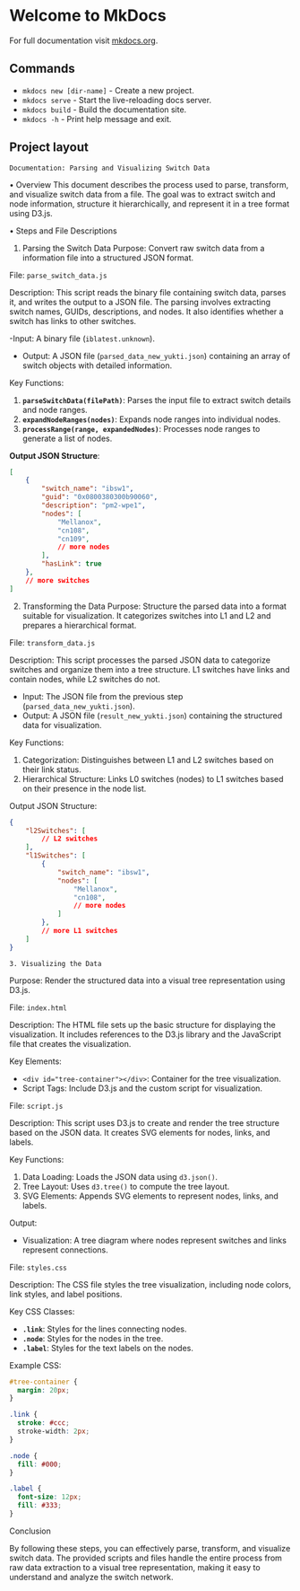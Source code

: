 # Welcome to MkDocs

For full documentation visit [mkdocs.org](https://www.mkdocs.org).

## Commands

* `mkdocs new [dir-name]` - Create a new project.
* `mkdocs serve` - Start the live-reloading docs server.
* `mkdocs build` - Build the documentation site.
* `mkdocs -h` - Print help message and exit.

## Project layout

    Documentation: Parsing and Visualizing Switch Data

•	Overview
This document describes the process used to parse, transform, and visualize switch data from a file. The goal was to extract switch and node information, structure it hierarchically, and represent it in a tree format using D3.js. 

•	Steps and File Descriptions

 1. Parsing the Switch Data
Purpose: Convert raw switch data from a information file into a structured JSON format.

 File: `parse_switch_data.js`

Description: This script reads the binary file containing switch data, parses it, and writes the output to a JSON file. The parsing involves extracting switch names, GUIDs, descriptions, and nodes. It also identifies whether a switch has links to other switches.

-Input: A binary file (`iblatest.unknown`).
- Output: A JSON file (`parsed_data_new_yukti.json`) containing an array of switch objects with detailed information.

Key Functions:
1. **`parseSwitchData(filePath)`**: Parses the input file to extract switch details and node ranges.
2. **`expandNodeRanges(nodes)`**: Expands node ranges into individual nodes.
3. **`processRange(range, expandedNodes)`**: Processes node ranges to generate a list of nodes.

**Output JSON Structure**:
```json
[
    {
        "switch_name": "ibsw1",
        "guid": "0x0800380300b90060",
        "description": "pm2-wpe1",
        "nodes": [
            "Mellanox",
            "cn108",
            "cn109",
            // more nodes
        ],
        "hasLink": true
    },
    // more switches
]
```

2. Transforming the Data
Purpose: Structure the parsed data into a format suitable for visualization. It categorizes switches into L1 and L2 and prepares a hierarchical format.

 File: `transform_data.js`

Description: This script processes the parsed JSON data to categorize switches and organize them into a tree structure. L1 switches have links and contain nodes, while L2 switches do not.

- Input: The JSON file from the previous step (`parsed_data_new_yukti.json`).
- Output: A JSON file (`result_new_yukti.json`) containing the structured data for visualization.

Key Functions:
1. Categorization: Distinguishes between L1 and L2 switches based on their link status.
2. Hierarchical Structure: Links L0 switches (nodes) to L1 switches based on their presence in the node list.

Output JSON Structure:
```json
{
    "l2Switches": [
        // L2 switches
    ],
    "l1Switches": [
        {
            "switch_name": "ibsw1",
            "nodes": [
                "Mellanox",
                "cn108",
                // more nodes
            ]
        },
        // more L1 switches
    ]
}
```

 	3. Visualizing the Data
Purpose: Render the structured data into a visual tree representation using D3.js.

 File: `index.html`

Description: The HTML file sets up the basic structure for displaying the visualization. It includes references to the D3.js library and the JavaScript file that creates the visualization.

Key Elements:
- `<div id="tree-container"></div>`: Container for the tree visualization.
- Script Tags: Include D3.js and the custom script for visualization.

 File: `script.js`

Description: This script uses D3.js to create and render the tree structure based on the JSON data. It creates SVG elements for nodes, links, and labels.

Key Functions:
1. Data Loading: Loads the JSON data using `d3.json()`.
2. Tree Layout: Uses `d3.tree()` to compute the tree layout.
3. SVG Elements: Appends SVG elements to represent nodes, links, and labels.

Output:
- Visualization: A tree diagram where nodes represent switches and links represent connections.

File: `styles.css`

Description: The CSS file styles the tree visualization, including node colors, link styles, and label positions.

Key CSS Classes:
- **`.link`**: Styles for the lines connecting nodes.
- **`.node`**: Styles for the nodes in the tree.
- **`.label`**: Styles for the text labels on the nodes.

Example CSS:
```css
#tree-container {
  margin: 20px;
}

.link {
  stroke: #ccc;
  stroke-width: 2px;
}

.node {
  fill: #000;
}

.label {
  font-size: 12px;
  fill: #333;
}
```

 Conclusion

By following these steps, you can effectively parse, transform, and visualize switch data. The provided scripts and files handle the entire process from raw data extraction to a visual tree representation, making it easy to understand and analyze the switch network.

